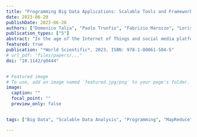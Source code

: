 ```yaml
---
title: "Programming Big Data Applications: Scalable Tools and Frameworks for Your Needs"
date: 2023-06-20
publishDate: 2023-06-20
authors: ["Domenico Talia", "Paolo Trunfio", "Fabrizio Marozzo", "Loris Belcastro", "Riccardo Cantini", "Alessio Orsino"]
publication_types: ["5"]
abstract: "In the age of the Internet of Things and social media platforms, huge amounts of digital data are generated by and collected from many sources, including sensors, mobile devices, wearable trackers and security cameras. These data, commonly referred to as Big Data, are challenging current storage, processing and analysis capabilities. New models, languages, systems and algorithms continue to be developed to effectively collect, store, analyze and learn from Big Data. Programming Big Data Applications introduces and discusses models, programming frameworks and algorithms to process and analyze large amounts of data. In particular, the book provides an in-depth description of the properties and mechanisms of the main programming paradigms for Big Data analysis, including MapReduce, workflow, BSP, message passing, and SQL-like. Through programming examples it also describes the most used frameworks for Big Data analysis like Hadoop, Spark, MPI, Hive, Storm and others. We discuss and compare the different systems by highlighting the main features of each of them, their diffusion (both within their community of developers and users), and their main advantages and disadvantages in implementing Big Data analysis applications."
featured: true
publication: "*World Scientific*, 2023, ISBN: 978-1-80061-504-5"
# url_pdf: "files/papers/..."
doi: "10.1142/q0444"


# Featured image
# To use, add an image named `featured.jpg/png` to your page's folder. 
image:
  caption: ""
  focal_point: ""
  preview_only: false


tags: ["Big Data", "Scalable Data Analysis", "Programming", "MapReduce", "Workflow", "Message Passing", "Bulk Synchronous Parallel", "SQL-like", "PGAS"]

---
```


